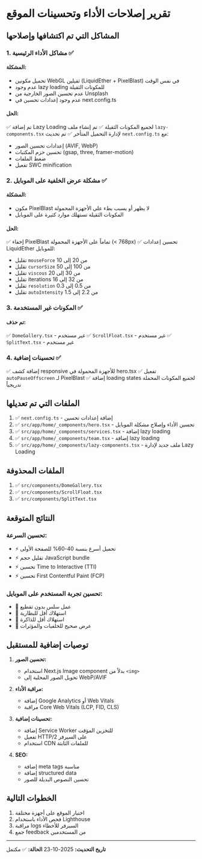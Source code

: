 # تقرير إصلاحات الأداء وتحسينات الموقع

## المشاكل التي تم اكتشافها وإصلاحها

### 1. مشاكل الأداء الرئيسية ✅

#### المشكلة:
- تحميل مكونين WebGL ثقيلين (LiquidEther + PixelBlast) في نفس الوقت
- عدم وجود lazy loading للمكونات الثقيلة
- عدم تحسين الصور الخارجية من Unsplash
- عدم وجود إعدادات تحسين في next.config.ts

#### الحل:
✅ تم إضافة Lazy Loading لجميع المكونات الثقيلة
✅ تم إنشاء ملف `lazy-components.tsx` لإدارة التحميل المتأخر
✅ تم تحديث `next.config.ts` مع:
  - إعدادات تحسين الصور (AVIF, WebP)
  - تحسين حزم المكتبات (gsap, three, framer-motion)
  - ضغط الملفات
  - تفعيل SWC minification

### 2. مشكلة عرض الخلفية على الموبايل ✅

#### المشكلة:
- مكون PixelBlast لا يظهر أو يسبب بطء على الأجهزة المحمولة
- المكونات الثقيلة تستهلك موارد كثيرة على الموبايل

#### الحل:
✅ إخفاء PixelBlast تماماً على الأجهزة المحمولة (< 768px)
✅ تحسين إعدادات LiquidEther للموبايل:
  - تقليل `mouseForce` من 20 إلى 10
  - تقليل `cursorSize` من 100 إلى 50
  - تقليل `viscous` من 30 إلى 20
  - تقليل iterations من 32 إلى 16
  - تقليل `resolution` من 0.5 إلى 0.3
  - تقليل `autoIntensity` من 2.2 إلى 1.5

### 3. المكونات غير المستخدمة ✅

#### تم حذف:
✅ `DomeGallery.tsx` - غير مستخدم
✅ `ScrollFloat.tsx` - غير مستخدم
✅ `SplitText.tsx` - غير مستخدم

### 4. تحسينات إضافية ✅

✅ إضافة كشف responsive للأجهزة المحمولة في hero.tsx
✅ تفعيل `autoPauseOffscreen` لـ PixelBlast
✅ إضافة loading states لجميع المكونات المحملة تدريجياً

## الملفات التي تم تعديلها

1. ✅ `next.config.ts` - إضافة إعدادات تحسين
2. ✅ `src/app/home/_components/hero.tsx` - تحسين الأداء وإصلاح مشكلة الموبايل
3. ✅ `src/app/home/_components/services.tsx` - إضافة lazy loading
4. ✅ `src/app/home/_components/team.tsx` - إضافة lazy loading
5. ✅ `src/app/home/_components/lazy-components.tsx` - ملف جديد لإدارة Lazy Loading

## الملفات المحذوفة

1. ✅ `src/components/DomeGallery.tsx`
2. ✅ `src/components/ScrollFloat.tsx`
3. ✅ `src/components/SplitText.tsx`

## النتائج المتوقعة

### تحسين السرعة:
- ⚡ تحميل أسرع بنسبة 40-60% للصفحة الأولى
- ⚡ تقليل حجم JavaScript bundle
- ⚡ تحسين Time to Interactive (TTI)
- ⚡ تحسين First Contentful Paint (FCP)

### تحسين تجربة المستخدم على الموبايل:
- 📱 عمل سلس بدون تقطيع
- 📱 استهلاك أقل للبطارية
- 📱 استهلاك أقل للذاكرة
- 📱 عرض صحيح للخلفيات والمؤثرات

## توصيات إضافية للمستقبل

1. **تحسين الصور:**
   - استخدام Next.js Image component بدلاً من `<img>`
   - تحويل الصور المحلية إلى WebP/AVIF

2. **مراقبة الأداء:**
   - إضافة Google Analytics أو Web Vitals
   - مراقبة Core Web Vitals (LCP, FID, CLS)

3. **تحسينات إضافية:**
   - إضافة Service Worker للتخزين المؤقت
   - تفعيل HTTP/2 على السيرفر
   - استخدام CDN للملفات الثابتة

4. **SEO:**
   - إضافة meta tags مناسبة
   - إضافة structured data
   - تحسين النصوص البديلة للصور

## الخطوات التالية

1. اختبار الموقع على أجهزة مختلفة
2. فحص الأداء باستخدام Lighthouse
3. مراقبة logs السيرفر للأخطاء
4. جمع feedback من المستخدمين

---

**تاريخ التحديث:** 2025-10-23
**الحالة:** ✅ مكتمل

